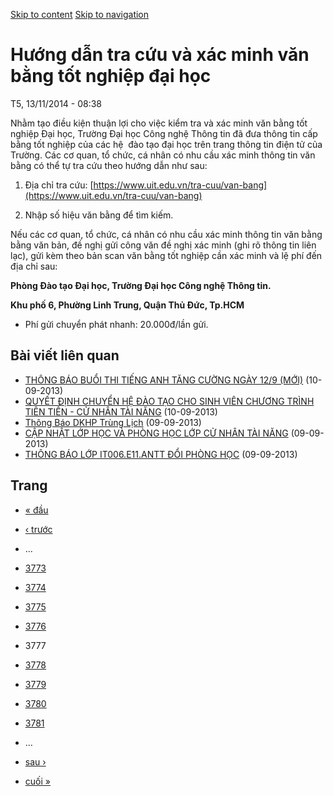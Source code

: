 [Skip to content](https://daa.uit.edu.vn/thongbao/huong-dan-tra-cuu-va-xac-minh-van-bang-tot-nghiep-dai-hoc?page=3776#main)
 [Skip to navigation](https://daa.uit.edu.vn/thongbao/huong-dan-tra-cuu-va-xac-minh-van-bang-tot-nghiep-dai-hoc?page=3776#main-nav)

Hướng dẫn tra cứu và xác minh văn bằng tốt nghiệp đại học
=========================================================

T5, 13/11/2014 - 08:38

Nhằm tạo điều kiện thuận lợi cho việc kiểm tra và xác minh văn bằng tốt nghiệp Đại học, Trường Đại học Công nghệ Thông tin đã đưa thông tin cấp bằng tốt nghiệp của các hệ  đào tạo đại học trên trang thông tin điện tử của Trường. Các cơ quan, tổ chức, cá nhân có nhu cầu xác minh thông tin văn bằng có thể tự tra cứu theo hướng dẫn như sau:

1.  Địa chỉ tra cứu: [https://www.uit.edu.vn/tra-cuu/van-bang](https://www.uit.edu.vn/tra-cuu/van-bang)
    
2.  Nhập số hiệu văn bằng để tìm kiếm.

Nếu các cơ quan, tổ chức, cá nhân có nhu cầu xác minh thông tin văn bằng bằng văn bản, đề nghị gửi công văn đề nghị xác minh (ghi rõ thông tin liên lạc), gửi kèm theo bản scan văn bằng tốt nghiệp cần xác minh và lệ phí đến địa chỉ sau:  

**Phòng Đào tạo Đại học, Trường Đại học Công nghệ Thông tin.**

**Khu phố 6, Phường Linh Trung, Quận Thủ Đức, Tp.HCM**

*   Phí gửi chuyển phát nhanh: 20.000đ/lần gửi.

Bài viết liên quan
------------------

*   [THÔNG BÁO BUỔI THI TIẾNG ANH TĂNG CƯỜNG NGÀY 12/9 (MỚI)](https://daa.uit.edu.vn/thongbao/thong-bao-buoi-thi-tieng-anh-tang-cuong-ngay-129-moi)
     (10-09-2013)
*   [QUYẾT ĐỊNH CHUYỂN HỆ ĐÀO TẠO CHO SINH VIÊN CHƯƠNG TRÌNH TIÊN TIẾN - CỬ NHÂN TÀI NĂNG](https://daa.uit.edu.vn/thongbao/quyet-dinh-chuyen-he-dao-tao-cho-sinh-vien-chuong-trinh-tien-tien-cu-nhan-tai-nang)
     (10-09-2013)
*   [Thông Báo DKHP Trùng Lịch](https://daa.uit.edu.vn/thongbao/thong-bao-dkhp-trung-lich)
     (09-09-2013)
*   [CẬP NHẬT LỚP HỌC VÀ PHÒNG HỌC LỚP CỬ NHÂN TÀI NĂNG](https://daa.uit.edu.vn/thongbao/cap-nhat-lop-hoc-va-phong-hoc-lop-cu-nhan-tai-nang)
     (09-09-2013)
*   [THÔNG BÁO LỚP IT006.E11.ANTT ĐỔI PHÒNG HỌC](https://daa.uit.edu.vn/thongbao/thong-bao-lop-it006e11antt-doi-phong-hoc)
     (09-09-2013)

Trang
-----

*   [« đầu](https://daa.uit.edu.vn/thongbao/huong-dan-tra-cuu-va-xac-minh-van-bang-tot-nghiep-dai-hoc "Đến trang đầu tiên")
    
*   [‹ trước](https://daa.uit.edu.vn/thongbao/huong-dan-tra-cuu-va-xac-minh-van-bang-tot-nghiep-dai-hoc?page=3775 "Đến trang kế trước")
    
*   …
*   [3773](https://daa.uit.edu.vn/thongbao/huong-dan-tra-cuu-va-xac-minh-van-bang-tot-nghiep-dai-hoc?page=3772 "Đến trang 3773")
    
*   [3774](https://daa.uit.edu.vn/thongbao/huong-dan-tra-cuu-va-xac-minh-van-bang-tot-nghiep-dai-hoc?page=3773 "Đến trang 3774")
    
*   [3775](https://daa.uit.edu.vn/thongbao/huong-dan-tra-cuu-va-xac-minh-van-bang-tot-nghiep-dai-hoc?page=3774 "Đến trang 3775")
    
*   [3776](https://daa.uit.edu.vn/thongbao/huong-dan-tra-cuu-va-xac-minh-van-bang-tot-nghiep-dai-hoc?page=3775 "Đến trang 3776")
    
*   3777
*   [3778](https://daa.uit.edu.vn/thongbao/huong-dan-tra-cuu-va-xac-minh-van-bang-tot-nghiep-dai-hoc?page=3777 "Đến trang 3778")
    
*   [3779](https://daa.uit.edu.vn/thongbao/huong-dan-tra-cuu-va-xac-minh-van-bang-tot-nghiep-dai-hoc?page=3778 "Đến trang 3779")
    
*   [3780](https://daa.uit.edu.vn/thongbao/huong-dan-tra-cuu-va-xac-minh-van-bang-tot-nghiep-dai-hoc?page=3779 "Đến trang 3780")
    
*   [3781](https://daa.uit.edu.vn/thongbao/huong-dan-tra-cuu-va-xac-minh-van-bang-tot-nghiep-dai-hoc?page=3780 "Đến trang 3781")
    
*   …
*   [sau ›](https://daa.uit.edu.vn/thongbao/huong-dan-tra-cuu-va-xac-minh-van-bang-tot-nghiep-dai-hoc?page=3777 "Đến trang kế sau")
    
*   [cuối »](https://daa.uit.edu.vn/thongbao/huong-dan-tra-cuu-va-xac-minh-van-bang-tot-nghiep-dai-hoc?page=3863 "Đến trang cuối cùng")